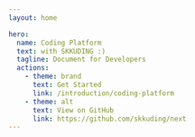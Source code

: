 ```yaml
---
layout: home

hero:
  name: Coding Platform
  text: with SKKUDING :)
  tagline: Document for Developers
  actions:
    - theme: brand
      text: Get Started
      link: /introduction/coding-platform
    - theme: alt
      text: View on GitHub
      link: https://github.com/skkuding/next
---
```

